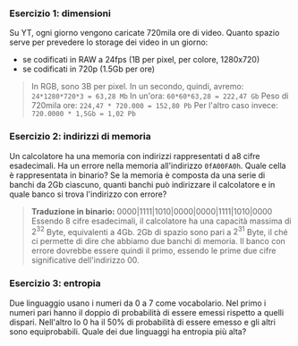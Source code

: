 ### Esercizio 1: dimensioni
Su YT, ogni giorno vengono caricate 720mila ore di video.
Quanto spazio serve per prevedere lo storage dei video in un giorno:
- se codificati in RAW a 24fps (1B per pixel, per colore, 1280x720)
- se codificati in 720p (1.5Gb per ore)

 > In RGB, sono 3B per pixel.
 > In un secondo, quindi, avremo: `24*1280*720*3 = 63,28 Mb`
 > In un'ora: `60*60*63,28 = 222,47 Gb`
 > Peso di 720mila ore: `224,47 * 720.000 = 152,80 Pb`
 > Per l'altro caso invece:
 > `720.0000 * 1,5Gb = 1,02 Pb`
 
### Esercizio 2: indirizzi di memoria
Un calcolatore ha una memoria con indirizzi rappresentati d a8 cifre esadecimali. Ha un errore nella memoria all'indirizzo `0fA00FA0h`. Quale cella è rappresentata in binario?
Se la memoria è composta da una serie di banchi da 2Gb ciascuno, quanti banchi può indirizzare il calcolatore e in quale banco si trova l'indirizzo con errore?

 > **Traduzione in binario:** 0000|1111|1010|0000|0000|1111|1010|0000
 > Essendo 8 cifre esadecimali, il calcolatore ha una capacità massima di $2^{32}$ Byte, equivalenti a 4Gb. 2Gb di spazio sono pari a $2^{31}$ Byte, il ché ci permette di dire che abbiamo due banchi di memoria. Il banco con errore dovrebbe essere quindi il primo, essendo le prime due cifre significative dell'indirizzo 00.
 
### Esercizio 3: entropia
Due linguaggio usano i numeri da 0 a 7 come vocabolario. Nel primo i numeri pari hanno il doppio di probabilità di essere emessi rispetto a quelli dispari. Nell'altro lo 0 ha il 50% di probabilità di essere emesso e gli altri sono equiprobabili. Quale dei due linguaggi ha entropia più alta?
